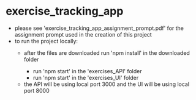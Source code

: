 <h1>exercise_tracking_app</h1>
<ul>
<li>please see 'exercise_tracking_app_assignment_prompt.pdf' for the assignment prompt used in the creation of this project</li>
<li>to run the project locally:</li>
  <ul>
  <li>after the files are downloaded run 'npm install' in the downloaded folder</li>
  <ul>
  <li>run 'npm start' in the 'exercises_API' folder</li>
  <li>run 'npm start' in the 'exercises_UI' folder</li>
  </ul>
  <li>the API will be using local port 3000 and the UI will be using local port 8000</li>
  </ul>
</ul>
